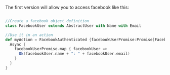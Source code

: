 The first version will allow you to access facebook like this:

``` scala

//Create a facebook object definition
class FacebookUser extends AbstractUser with Name with Email

//Use it in an action
def myAction = FacebookAuthenticated {facebookUserPromise:Promise[FacebookUser] =>
  Async {
    facebookUserPromise.map { facebookUser =>
      Ok(facebookUser.name + ": " + facebookUser.email)
    }
  }
}

```
